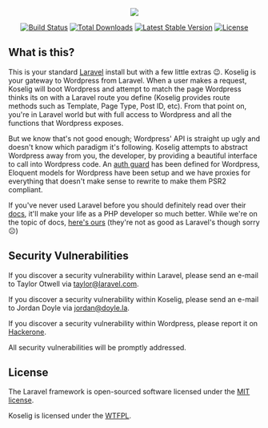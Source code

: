 <p align="center"><a href="https://koselig.github.io/documentation/" target="_blank"><img src="https://i.imgur.com/qomjDtC.png"></a></p>

<p align="center">
<a href="https://travis-ci.org/koselig/library"><img src="https://travis-ci.org/koselig/library.svg" alt="Build Status"></a>
<a href="https://packagist.org/packages/koselig/library"><img src="https://poser.pugx.org/koselig/library/d/total.svg" alt="Total Downloads"></a>
<a href="https://packagist.org/packages/koselig/library"><img src="https://poser.pugx.org/koselig/library/v/unstable.svg" alt="Latest Stable Version"></a>
<a href="https://packagist.org/packages/koselig/library"><img src="https://poser.pugx.org/koselig/library/license.svg" alt="License"></a>
</p>

## What is this?

This is your standard [Laravel](https://laravel.com/) install but with a few little extras 😉. Koselig is your gateway to Wordpress from Laravel. When a user makes a request, Koselig will boot Wordpress and attempt to match the page Wordpress thinks its on with a Laravel route you define (Koselig provides route methods such as Template, Page Type, Post ID, etc). From that point on, you're in Laravel world but with full access to Wordpress and all the functions that Wordpress exposes.

But we know that's not good enough; Wordpress' API is straight up ugly and doesn't know which paradigm it's following. Koselig attempts to abstract Wordpress away from you, the developer, by providing a beautiful interface to call into Wordpress code. An [auth guard](https://laravel.com/docs/5.6/authentication) has been defined for Wordpress, Eloquent models for Wordpress have been setup and we have proxies for everything that doesn't make sense to rewrite to make them PSR2 compliant.

If you've never used Laravel before you should definitely read over their [docs](https://laravel.com/docs/master), it'll make your life as a PHP developer so much better. While we're on the topic of docs, [here's ours](https://koselig.github.io/documentation/) (they're not as good as Laravel's though sorry ☹️)

## Security Vulnerabilities

If you discover a security vulnerability within Laravel, please send an e-mail to Taylor Otwell via [taylor@laravel.com](mailto:taylor@laravel.com).

If you discover a security vulnerability within Koselig, please send an e-mail to Jordan Doyle via [jordan@doyle.la](mailto:jordan@doyle.la).

If you discover a security vulnerability within Wordpress, please report it on [Hackerone](https://hackerone.com/wordpress).

All security vulnerabilities will be promptly addressed.

## License

The Laravel framework is open-sourced software licensed under the [MIT license](https://opensource.org/licenses/MIT).

Koselig is licensed under the [WTFPL](http://www.wtfpl.net/).
